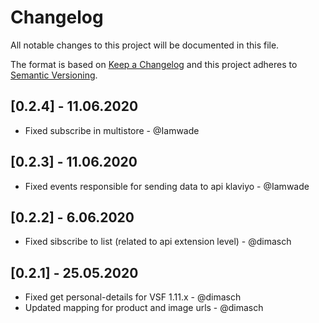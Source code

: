# Changelog
All notable changes to this project will be documented in this file.

The format is based on [Keep a Changelog](https://keepachangelog.com/en/1.0.0/)
and this project adheres to [Semantic Versioning](https://semver.org/spec/v2.0.0.html).
## [0.2.4] - 11.06.2020
- Fixed subscribe in multistore - @Iamwade

## [0.2.3] - 11.06.2020
- Fixed events responsible for sending data to api klaviyo - @Iamwade

## [0.2.2] - 6.06.2020
- Fixed sibscribe to list (related to api extension level) - @dimasch

## [0.2.1] - 25.05.2020
- Fixed get personal-details for VSF 1.11.x - @dimasch      
- Updated mapping for product and image urls - @dimasch
